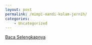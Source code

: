```yaml
---
layout: post
permalink: /mimpi-mandi-kolam-jernih/
categories:
    - Uncategorized
---
```


[Baca Selengkapnya](/08)